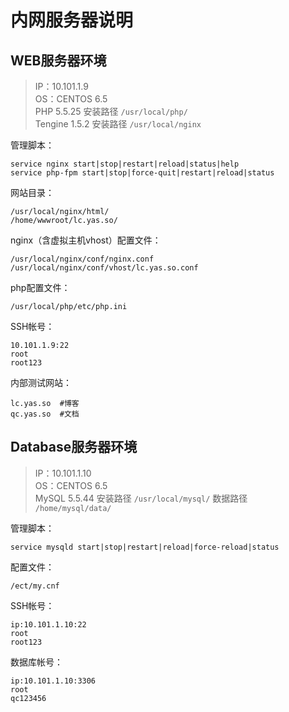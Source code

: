 # 内网服务器说明

## WEB服务器环境

>    IP：10.101.1.9  
>    OS：CENTOS 6.5  
>    PHP 5.5.25  安装路径 `/usr/local/php/`  
>    Tengine 1.5.2  安装路径  `/usr/local/nginx`


管理脚本：

```
service nginx start|stop|restart|reload|status|help
service php-fpm start|stop|force-quit|restart|reload|status
```

网站目录：

```
/usr/local/nginx/html/
/home/wwwroot/lc.yas.so/
```

nginx（含虚拟主机vhost）配置文件：

```
/usr/local/nginx/conf/nginx.conf
/usr/local/nginx/conf/vhost/lc.yas.so.conf
```

php配置文件：

```
/usr/local/php/etc/php.ini
```

SSH帐号：

```
10.101.1.9:22
root
root123
```

内部测试网站：

```
lc.yas.so  #博客
qc.yas.so  #文档
```

## Database服务器环境

>    IP：10.101.1.10  
>    OS：CENTOS 6.5  
>    MySQL 5.5.44  安装路径 `/usr/local/mysql/`  数据路径 `/home/mysql/data/`

管理脚本：

```
service mysqld start|stop|restart|reload|force-reload|status
```

配置文件：

```
/ect/my.cnf
```

SSH帐号：

```
ip:10.101.1.10:22
root
root123
```

数据库帐号：

```
ip:10.101.1.10:3306
root
qc123456
```